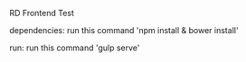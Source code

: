RD Frontend Test

dependencies:
run this command 'npm install & bower install'

run:
run this command 'gulp serve'

